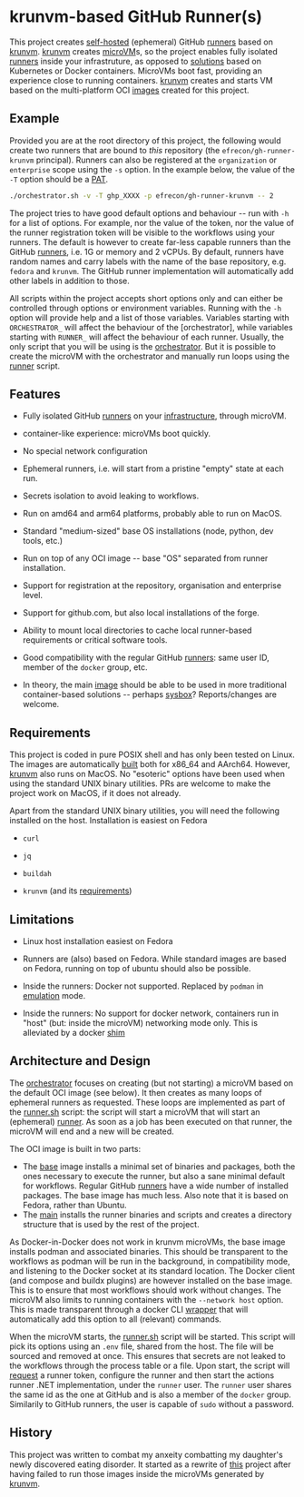 # krunvm-based GitHub Runner(s)

This project creates [self-hosted][self] (ephemeral) GitHub [runners] based on
[krunvm]. [krunvm] creates [microVM]s, so the project enables fully isolated
[runners] inside your infrastruture, as opposed to [solutions] based on
Kubernetes or Docker containers. MicroVMs boot fast, providing an experience
close to running containers. [krunvm] creates and starts VM based on the
multi-platform OCI [images][image] created for this project.

  [self]: https://docs.github.com/en/actions/hosting-your-own-runners/managing-self-hosted-runners/about-self-hosted-runners
  [runners]: https://docs.github.com/en/actions/using-github-hosted-runners/about-github-hosted-runners/about-github-hosted-runners
  [krunvm]: https://github.com/containers/krunvm
  [microVM]: https://github.com/infracloudio/awesome-microvm
  [solutions]: https://github.com/jonico/awesome-runners
  [image]: https://github.com/efrecon/gh-runner-krunvm/pkgs/container/runner-krunvm

## Example

Provided you are at the root directory of this project, the following would
create two runners that are bound to *this* repository (the
`efrecon/gh-runner-krunvm` principal). Runners can also be registered at the
`organization` or `enterprise` scope using the `-s` option. In the example
below, the value of the `-T` option should be a [PAT].

```bash
./orchestrator.sh -v -T ghp_XXXX -p efrecon/gh-runner-krunvm -- 2
```

The project tries to have good default options and behaviour -- run with `-h`
for a list of options. For example, nor the value of the token, nor the value of
the runner registration token will be visible to the workflows using your
runners. The default is however to create far-less capable runners than the
GitHub [runners], i.e. 1G or memory and 2 vCPUs. By default, runners have random
names and carry labels with the name of the base repository, e.g. `fedora` and
`krunvm`. The GitHub runner implementation will automatically add other labels
in addition to those.

All scripts within the project accepts short options only and can either be
controlled through options or environment variables. Running with the `-h`
option will provide help and a list of those variables. Variables starting with
`ORCHESTRATOR_` will affect the behaviour of the [orchestrator], while variables
starting with `RUNNER_` will affect the behaviour of each runner. Usually, the
only script that you will be using is the [orchestrator](./orchestrator.sh). But
it is possible to create the microVM with the orchestrator and manually run
loops using the [runner](./runner.sh) script.

  [PAT]: https://docs.github.com/en/authentication/keeping-your-account-and-data-secure/managing-your-personal-access-tokens

## Features

+ Fully isolated GitHub [runners] on your [infrastructure][self], through
  microVM.
+ container-like experience: microVMs boot quickly.
+ No special network configuration
+ Ephemeral runners, i.e. will start from a pristine "empty" state at each run.
+ Secrets isolation to avoid leaking to workflows.
+ Run on amd64 and arm64 platforms, probably able to run on MacOS.
+ Standard "medium-sized" base OS installations (node, python, dev tools, etc.)
+ Run on top of any OCI image -- base "OS" separated from runner installation.
+ Support for registration at the repository, organisation and enterprise level.
+ Support for github.com, but also local installations of the forge.
+ Ability to mount local directories to cache local runner-based requirements or
  critical software tools.
+ Good compatibility with the regular GitHub [runners]: same user ID, member of
  the `docker` group, etc.
+ In theory, the main [image] should be able to be used in more traditional
  container-based solutions -- perhaps [sysbox]? Reports/changes are welcome.

  [sysbox]: https://github.com/nestybox/sysbox

## Requirements

This project is coded in pure POSIX shell and has only been tested on Linux. The
images are automatically [built] both for x86_64 and AArch64. However, [krunvm]
also runs on MacOS. No "esoteric" options have been used when using the standard
UNIX binary utilities. PRs are welcome to make the project work on MacOS, if it
does not already.

Apart from the standard UNIX binary utilities, you will need the following
installed on the host. Installation is easiest on Fedora

+ `curl`
+ `jq`
+ `buildah`
+ `krunvm` (and its [requirements])

  [built]: ./.github/workflows/ci.yml
  [requirements]: https://github.com/containers/krunvm#installation

## Limitations

+ Linux host installation easiest on Fedora
+ Runners are (also) based on Fedora. While standard images are based on Fedora,
  running on top of ubuntu should also be possible.
+ Inside the runners: Docker not supported. Replaced by `podman` in [emulation]
  mode.
+ Inside the runners: No support for docker network, containers run in "host"
  (but: inside the microVM) networking mode only. This is alleviated by a docker
  [shim](./base/docker.sh)

  [emulation]: https://docs.podman.io/en/latest/markdown/podman-system-service.1.html

## Architecture and Design

The [orchestrator](./orchestrator.sh) focuses on creating (but not starting) a
microVM based on the default OCI image (see below). It then creates as many
loops of ephemeral runners as requested. These loops are implemented as part of
the [runner.sh](./runner.sh) script: the script will start a microVM that will
start an (ephemeral) [runner][self]. As soon as a job has been executed on that
runner, the microVM will end and a new will be created.

The OCI image is built in two parts:

+ The [base](./Dockerfile.base) image installs a minimal set of binaries and
  packages, both the ones necessary to execute the runner, but also a sane
  minimal default for workflows. Regular GitHub [runners] have a wide number of
  installed packages. The base image has much less. Also note that it is based
  on Fedora, rather than Ubuntu.
+ The [main](./Dockerfile) installs the runner binaries and scripts and creates
  a directory structure that is used by the rest of the project.

As Docker-in-Docker does not work in krunvm microVMs, the base image installs
podman and associated binaries. This should be transparent to the workflows as
podman will be run in the background, in compatibility mode, and listening to
the Docker socket at its standard location. The Docker client (and compose and
buildx plugins) are however installed on the base image. This is to ensure that
most workflows should work without changes. The microVM also limits to running
containers with the `--network host` option. This is made transparent through a
docker CLI [wrapper](./base/docker.sh) that will automatically add this option
to all (relevant) commands.

When the microVM starts, the [runner.sh](./runner/runner.sh) script will be
started. This script will pick its options using an `.env` file, shared from the
host. The file will be sourced and removed at once. This ensures that secrets
are not leaked to the workflows through the process table or a file. Upon start,
the script will [request](./runner/token.sh) a runner token, configure the
runner and then start the actions runner .NET implementation, under the `runner`
user. The `runner` user shares the same id as the one at GitHub and is also a
member of the `docker` group. Similarily to GitHub runners, the user is capable
of `sudo` without a password.

## History

This project was written to combat my anxeity combatting my daughter's newly
discovered eating disorder. It started as a rewrite of [this] project after
having failed to run those images inside the microVMs generated by [krunvm].

  [this]: https://github.com/myoung34/docker-github-actions-runner
